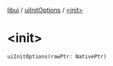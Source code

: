 [libui](../README.md) / [uiInitOptions](README.md) / [&lt;init&gt;](-init-.md)

# &lt;init&gt;

`uiInitOptions(rawPtr: NativePtr)`